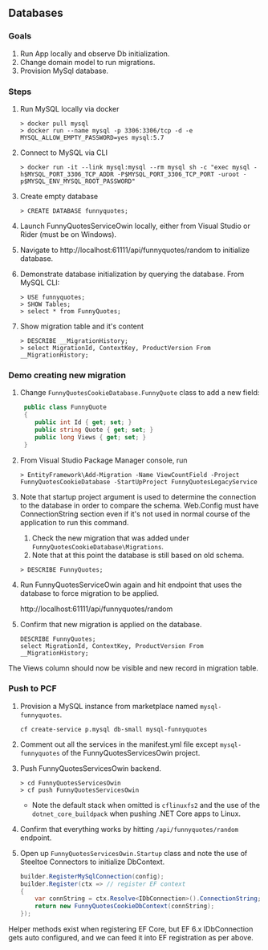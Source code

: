 ## Databases

### Goals
1. Run App locally and observe Db initialization.
1. Change domain model to run migrations.
1. Provision MySql database.

### Steps
1. Run MySQL locally via docker

    ```
    > docker pull mysql
    > docker run --name mysql -p 3306:3306/tcp -d -e MYSQL_ALLOW_EMPTY_PASSWORD=yes mysql:5.7
    ```

1. Connect to MySQL via CLI 

    ```
    > docker run -it --link mysql:mysql --rm mysql sh -c "exec mysql -h$MYSQL_PORT_3306_TCP_ADDR -P$MYSQL_PORT_3306_TCP_PORT -uroot -p$MYSQL_ENV_MYSQL_ROOT_PASSWORD"
    ```

1. Create empty database

    ````
    > CREATE DATABASE funnyquotes;
    ````

1. Launch FunnyQuotesServiceOwin locally, either from Visual Studio or Rider (must be on Windows).
1. Navigate to http://localhost:61111/api/funnyquotes/random to initialize database.
1. Demonstrate database initialization by querying the database. From MySQL CLI:

    ```
    > USE funnyquotes;
    > SHOW Tables;
    > select * from FunnyQuotes;
    ```

1. Show migration table and it's content

    ```
    > DESCRIBE __MigrationHistory;
    > select MigrationId, ContextKey, ProductVersion From __MigrationHistory;
    ```

### Demo creating new migration
1. Change `FunnyQuotesCookieDatabase.FunnyQuote` class to add a new field:

    ```csharp
     public class FunnyQuote
     {
        public int Id { get; set; }
        public string Quote { get; set; }
        public long Views { get; set; }
     }
    ```

1. From Visual Studio Package Manager console, run 

    ```
    > EntityFramework\Add-Migration -Name ViewCountField -Project FunnyQuotesCookieDatabase -StartUpProject FunnyQuotesLegacyService
    ```

1. Note that startup project argument is used to determine the connection to the database in order to compare the schema. Web.Config must have ConnectionString section even if it's not used in normal course of the application to run this command.
    1. Check the new migration that was added under `FunnyQuotesCookieDatabase\Migrations`.
    1. Note that at this point the database is still based on old schema.

    ```
    > DESCRIBE FunnyQuotes;
    ```
    
1. Run FunnyQuotesServiceOwin again and hit endpoint that uses the database to force migration to be applied.

    http://localhost:61111/api/funnyquotes/random

1. Confirm that new migration is applied on the database.

    ```
    DESCRIBE FunnyQuotes;
    select MigrationId, ContextKey, ProductVersion From __MigrationHistory;
    ```

  The Views column should now be visible and new record in migration table.

### Push to PCF
1. Provision a MySQL instance from marketplace named `mysql-funnyquotes`.

    ```
    cf create-service p.mysql db-small mysql-funnyquotes
    ```
    
1. Comment out all the services in the manifest.yml file except `mysql-funnyquotes` of the FunnyQuotesServicesOwin project.

1. Push FunnyQuotesServicesOwin backend.

    ```
    > cd FunnyQuotesServicesOwin
    > cf push FunnyQuotesServicesOwin
    ```
    
    * Note the default stack when omitted is `cflinuxfs2` and the use of the `dotnet_core_buildpack` when pushing .NET Core apps to Linux.

1. Confirm that everything works by hitting `/api/funnyquotes/random` endpoint.
1. Open up `FunnyQuotesServicesOwin.Startup` class and note the use of Steeltoe Connectors to initialize DbContext.

    ```csharp
    builder.RegisterMySqlConnection(config);
    builder.Register(ctx => // register EF context
    {
        var connString = ctx.Resolve<IDbConnection>().ConnectionString;
        return new FunnyQuotesCookieDbContext(connString);
    });
    ```                
  Helper methods exist when registering EF Core, but EF 6.x IDbConnection gets auto configured, and we can feed it into EF registration as per above.
